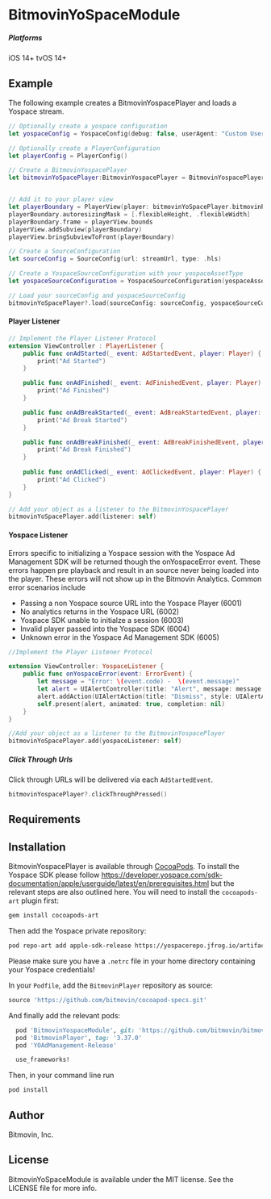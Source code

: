 # BitmovinYoSpaceModule

##### Platforms 
iOS 14+
tvOS 14+


## Example

The following example creates a BitmovinYospacePlayer and loads a Yospace stream.

```swift
// Optionally create a yospace configuration
let yospaceConfig = YospaceConfig(debug: false, userAgent: "Custom User Agent", timeout: 5000)

// Optionally create a PlayerConfiguration
let playerConfig = PlayerConfig()

// Create a BitmovinYospacePlayer
let bitmovinYoSpacePlayer:BitmovinYospacePlayer = BitmovinYospacePlayer(playerConfig: playerConfig, yospaceConfig: yospaceConfig)


// Add it to your player view 
let playerBoundary = PlayerView(player: bitmovinYoSpacePlayer.bitmovinPlayer(), frame: frame)
playerBoundary.autoresizingMask = [.flexibleHeight, .flexibleWidth]
playerBoundary.frame = playerView.bounds
playerView.addSubview(playerBoundary)
playerView.bringSubviewToFront(playerBoundary)

// Create a SourceConfiguration
let sourceConfig = SourceConfig(url: streamUrl, type: .hls)

// Create a YospaceSourceConfiguration with your yospaceAssetType 
let yospaceSourceConfiguration = YospaceSourceConfiguration(yospaceAssetType: .linear)

// Load your sourceConfig and yospaceSourceConfig
bitmovinYoSpacePlayer?.load(sourceConfig: sourceConfig, yospaceSourceConfig: yospaceSourceConfig)
```

#### Player Listener
```swift
// Implement the Player Listener Protocol
extension ViewController : PlayerListener {
    public func onAdStarted(_ event: AdStartedEvent, player: Player) {
        print("Ad Started")
    }

    public func onAdFinished(_ event: AdFinishedEvent, player: Player) {
        print("Ad Finished")
    }

    public func onAdBreakStarted(_ event: AdBreakStartedEvent, player: Player) {
        print("Ad Break Started")
    }

    public func onAdBreakFinished(_ event: AdBreakFinishedEvent, player: Player) {
        print("Ad Break Finished")
    }
    
    public func onAdClicked(_ event: AdClickedEvent, player: Player) {
        print("Ad Clicked")
    }
}

// Add your object as a listener to the BitmovinYospacePlayer
bitmovinYoSpacePlayer.add(listener: self)
```

#### Yospace Listener
Errors specific to initializing a Yospace session with the Yospace Ad Management SDK will be returned though the onYospaceError event. These errors happen pre playback and result in an source never being loaded into the player. These errors will not show up in the Bitmovin Analytics. Common error scenarios include 

 - Passing a non Yospace source URL into the Yospace Player (6001)
 - No analytics returns in the Yospace URL (6002)
 - Yospace SDK unable to initialze a session (6003)
 - Invalid player passed into the Yospace SDK (6004)
 - Unknown error in the Yospace Ad Management SDK (6005)

```swift
//Implement the Player Listener Protocol

extension ViewController: YospaceListener {
    public func onYospaceError(event: ErrorEvent) {
        let message = "Error: \(event.code) -  \(event.message)"
        let alert = UIAlertController(title: "Alert", message: message, preferredStyle: UIAlertController.Style.alert)
        alert.addAction(UIAlertAction(title: "Dismiss", style: UIAlertAction.Style.default, handler: nil))
        self.present(alert, animated: true, completion: nil)
    }
}

//Add your object as a listener to the BitmovinYospacePlayer
bitmovinYoSpacePlayer.add(yospaceListener: self)
```

##### Click Through Urls
Click through URLs will be delivered via each `AdStartedEvent`.

```swift 
bitmovinYospacePlayer?.clickThroughPressed()
```

## Requirements

## Installation

BitmovinYospacePlayer is available through [CocoaPods](http://cocoapods.org).
To install the Yospace SDK please follow https://developer.yospace.com/sdk-documentation/apple/userguide/latest/en/prerequisites.html but the relevant steps are also outlined here. You will need to install the `cocoapods-art` plugin first:

```bash
gem install cocoapods-art
```

Then add the Yospace private repository:
```bash
pod repo-art add apple-sdk-release https://yospacerepo.jfrog.io/artifactory/api/pods/apple-sdk-release
```

Please make sure you have a `.netrc` file in your home directory containing your Yospace credentials!

In your `Podfile`, add the `BitmovinPlayer` repository as source:

```ruby
source 'https://github.com/bitmovin/cocoapod-specs.git'
```

And finally add the relevant pods:

```ruby
  pod 'BitmovinYospaceModule', git: 'https://github.com/bitmovin/bitmovin-player-ios-integrations-yospace', tag:'2.0.0'
  pod 'BitmovinPlayer', tag: '3.37.0'
  pod 'YOAdManagement-Release'

  use_frameworks!
```

Then, in your command line run

```ruby
pod install
```

## Author

Bitmovin, Inc.

## License

BitmovinYoSpaceModule is available under the MIT license. See the LICENSE file for more info.
